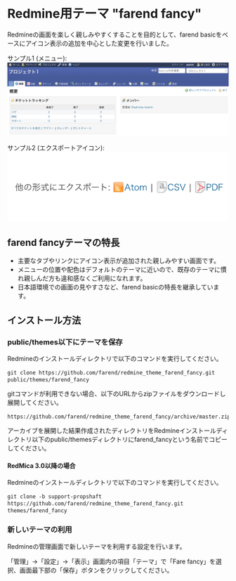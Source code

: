 # Redmine用テーマ "farend fancy"

Redmineの画面を楽しく親しみやすくすることを目的として、farend basicをベースにアイコン表示の追加を中心とした変更を行いました。

サンプル1 (メニュー):
<kbd><img src="https://github.com/farend/redmine_theme_farend_fancy/blob/images/menu.png" /></kbd>

サンプル2 (エクスポートアイコン):
<kbd><img src="https://github.com/farend/redmine_theme_farend_fancy/blob/images/export-icon.png" /></kbd>

## farend fancyテーマの特長

* 主要なタブやリンクにアイコン表示が追加された親しみやすい画面です。
* メニューの位置や配色はデフォルトのテーマに近いので、既存のテーマに慣れ親しんだ方も違和感なくご利用になれます。
* 日本語環境での画面の見やすさなど、farend basicの特長を継承しています。

## インストール方法

### public/themes以下にテーマを保存

Redmineのインストールディレクトリで以下のコマンドを実行してください。

```
git clone https://github.com/farend/redmine_theme_farend_fancy.git public/themes/farend_fancy
```

gitコマンドが利用できない場合、以下のURLからzipファイルをダウンロードし展開してください。

```
https://github.com/farend/redmine_theme_farend_fancy/archive/master.zip
```

アーカイブを展開した結果作成されたディレクトリをRedmineインストールディレクトリ以下のpublic/themesディレクトリにfarend_fancyという名前でコピーしてください。

#### RedMica 3.0以降の場合

Redmineのインストールディレクトリで以下のコマンドを実行してください。

```
git clone -b support-propshaft https://github.com/farend/redmine_theme_farend_fancy.git themes/farend_fancy
```

### 新しいテーマの利用

Redmineの管理画面で新しいテーマを利用する設定を行います。

「管理」→「設定」→「表示」画面内の項目「テーマ」で「Fare fancy」を選択、画面最下部の「保存」ボタンをクリックしてください。

